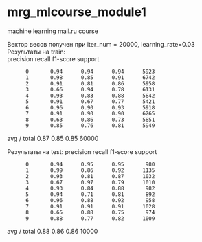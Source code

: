 # mrg_mlcourse_module1
machine learning mail.ru course
             
Вектор весов получен при iter_num = 20000, learning_rate=0.03             
Результаты на train:             
                 precision    recall  f1-score   support

          0       0.94      0.94      0.94      5923
          1       0.98      0.85      0.91      6742
          2       0.91      0.81      0.86      5958
          3       0.66      0.94      0.78      6131
          4       0.93      0.83      0.88      5842
          5       0.91      0.67      0.77      5421
          6       0.96      0.90      0.93      5918
          7       0.91      0.90      0.90      6265
          8       0.63      0.86      0.73      5851
          9       0.85      0.76      0.81      5949

avg / total       0.87      0.85      0.85     60000

Результаты на test: 
                precision    recall  f1-score   support

          0       0.94      0.95      0.95       980
          1       0.99      0.86      0.92      1135
          2       0.93      0.81      0.87      1032
          3       0.67      0.97      0.79      1010
          4       0.93      0.84      0.88       982
          5       0.94      0.71      0.81       892
          6       0.96      0.88      0.92       958
          7       0.91      0.91      0.91      1028
          8       0.65      0.88      0.75       974
          9       0.88      0.77      0.82      1009

avg / total       0.88      0.86      0.86     10000
